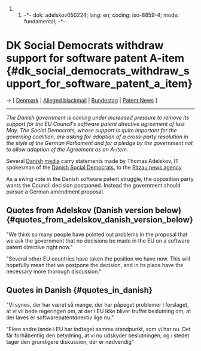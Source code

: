 1.  1.  -\*- dok: adelskov050224; lang: en; coding: iso-8859-4; mode:
        fundamental; -\*-

# DK Social Democrats withdraw support for software patent A-item {#dk_social_democrats_withdraw_support_for_software_patent_a_item}

-\> \[ [ Denmark](SwpatdkEn "wikilink") \| [ Alleged
blackmail](Navision050215En "wikilink") \| [
Bundestag](Bundestag041130En "wikilink") \| [ Patent
News](SwpatcninoEn "wikilink") \]

------------------------------------------------------------------------

*The Danish government is coming under increased pressure to remove its
support for the EU Council\'s software patent directive agreement of
last May. The Social Democrats, whose support is quite important for the
governing coalition, are asking for adoption of a cross-party resolution
in the style of the German Parliament and for a pledge by the government
not to allow adoption of the Agreement as an A-item.*

Several
[Danish](http://www.computerworld.dk/default.asp?Mode=2&ArticleID=27184 "wikilink")
[media](http://www.comon.dk/index.php/news/show/id=21263 "wikilink")
carry statements made by Thomas Adelskov, IT spokesman of the [Danish
Social Democrats](http://wiki.ffii.org/DkSocDemEn "wikilink"), to the
[Ritzau news agency](http://www.ritzau.dk "wikilink")

As a swing vote in the Danish software patent struggle, the opposition
party wants the Council decision postponed. Instead the government
should pursue a German amendment proposal.

## Quotes from Adelskov (Danish version below) {#quotes_from_adelskov_danish_version_below}

\"We think so many people have pointed out problems in the proposal that
we ask the government that no decisions be made in the EU on a software
patent directive right now.\"

\"Several other EU countries have taken the position we have now. This
will hopefully mean that we postpone the decision, and in its place have
the necessary more thorough discussion.\"

## Quotes in Danish {#quotes_in_danish}

\"Vi synes, der har været så mange, der har påpeget problemer i
forslaget, at vi vil bede regeringen om, at der i EU ikke bliver truffet
beslutning om, at der laves er softwarepatentdirektiv lige nu,\"

\"Flere andre lande i EU har indtaget samme standpunkt, som vi har nu.
Det får forhåbentlig den betydning, at vi nu udskyder beslutningen, og i
stedet tager den grundigere diskussion, der er nødvendig\"
